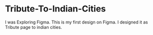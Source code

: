 # Tribute-To-Indian-Cities
I was Exploring Figma. This is my first design on Figma. I designed it as Tribute page to indian cities.

